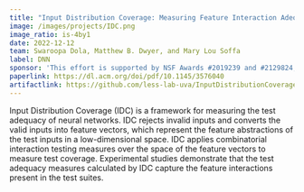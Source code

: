 ```yaml
---
title: "Input Distribution Coverage: Measuring Feature Interaction Adequacy in Neural Network Testing"
image: /images/projects/IDC.png
image_ratio: is-4by1
date: 2022-12-12
team: Swaroopa Dola, Matthew B. Dwyer, and Mary Lou Soffa
label: DNN
sponsor: 'This effort is supported by NSF Awards #2019239 and #2129824, by The Air Force Office of Scientiic Research under award #FA9550-21-0164, and by Lockheed Martin Advanced Technology Laboratories'
paperlink: https://dl.acm.org/doi/pdf/10.1145/3576040
artifactlink: https://github.com/less-lab-uva/InputDistributionCoverage
---
```


Input Distribution Coverage (IDC) is a framework for measuring the test adequacy of neural networks. IDC rejects invalid inputs and converts the valid inputs into feature vectors, which represent the feature abstractions of the test inputs in a low-dimensional space. IDC applies combinatorial interaction testing measures over the space of the feature vectors to measure test coverage. Experimental studies demonstrate that the test adequacy measures calculated by IDC capture the feature interactions present in the test suites.